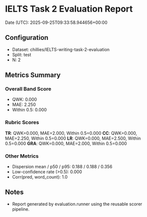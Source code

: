 # IELTS Task 2 Evaluation Report

Date (UTC): 2025-09-25T09:33:58.944656+00:00

## Configuration
- Dataset: chillies/IELTS-writing-task-2-evaluation
- Split: test
- N: 2

## Metrics Summary
### Overall Band Score
- QWK: 0.000
- MAE: 2.250
- Within 0.5: 0.000

### Rubric Scores
**TR**: QWK=0.000, MAE=2.000, Within 0.5=0.000
**CC**: QWK=0.000, MAE=2.250, Within 0.5=0.000
**LR**: QWK=0.000, MAE=2.500, Within 0.5=0.000
**GRA**: QWK=0.000, MAE=2.000, Within 0.5=0.000

### Other Metrics
- Dispersion mean / p50 / p95: 0.188 / 0.188 / 0.356
- Low-confidence rate (>0.5): 0.000
- Corr(pred, word_count): 1.0

## Notes
- Report generated by evaluation.runner using the reusable scorer pipeline.